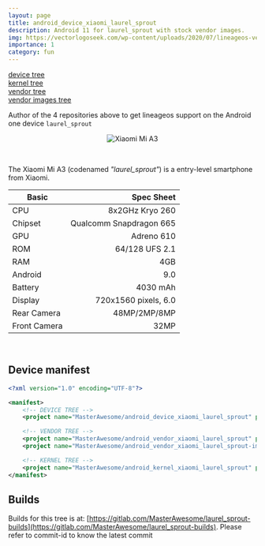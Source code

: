 ```yaml
---
layout: page
title: android_device_xiaomi_laurel_sprout
description: Android 11 for laurel_sprout with stock vendor images.
img: https://vectorlogoseek.com/wp-content/uploads/2020/07/lineageos-vector-logo.png
importance: 1
category: fun
---
```


[<i class="fab fa-github"></i> device tree](https://github.com/MasterAwesome/android_device_xiaomi_laurel_sprout)\
[<i class="fab fa-github"></i> kernel tree](https://github.com/MasterAwesome/android_kernel_xiaomi_laurel_sprout)\
[<i class="fab fa-github"></i> vendor tree](https://github.com/MasterAwesome/android_vendor_xiaomi_laurel_sprout)\
[<i class="fab fa-github"></i> vendor images tree](https://github.com/MasterAwesome/android_vendor_xiaomi_laurel_sprout-images)

Author of the 4 repositories above to get lineageos support on the Android one device `laurel_sprout`

<center>
<img src="https://i01.appmifile.com/webfile/globalimg/products/pc/mi-a3/MIA3_02.jpg" alt="Xiaomi Mi A3" title="Xiaomi Mi A3" data-canonical-src="https://i01.appmifile.com/webfile/globalimg/products/pc/mi-a3/MIA3_02.jpg" style="max-width: 100%;">
</center>

<p>
&nbsp;
</p>

The Xiaomi Mi A3 (codenamed _"laurel_sprout"_) is a entry-level smartphone from Xiaomi.

|Basic   | Spec Sheet|
|-------|----------:|
|CPU     | 8x2GHz Kryo 260|
|Chipset | Qualcomm Snapdragon 665|
|GPU     | Adreno 610|
|ROM     | 64/128 UFS 2.1|
|RAM     | 4GB|
|Android | 9.0|
|Battery | 4030 mAh|
|Display | 720x1560 pixels, 6.0|
|Rear Camera  | 48MP/2MP/8MP|
|Front Camera | 32MP|

<p>
&nbsp;
</p>

## Device manifest

```xml
<?xml version="1.0" encoding="UTF-8"?>

<manifest>
	<!-- DEVICE TREE -->
	<project name="MasterAwesome/android_device_xiaomi_laurel_sprout" path="device/xiaomi/laurel_sprout" remote="github" />

	<!-- VENDOR TREE -->
	<project name="MasterAwesome/android_vendor_xiaomi_laurel_sprout" path="vendor/xiaomi/laurel_sprout" remote="github" />
	<project name="MasterAwesome/android_vendor_xiaomi_laurel_sprout-images" path="vendor/xiaomi/laurel_sprout-images" remote="github" />

	<!-- KERNEL TREE -->
	<project name="MasterAwesome/android_kernel_xiaomi_laurel_sprout" path="kernel/xiaomi/laurel_sprout" remote="github" />
</manifest>
```

## Builds
Builds for this tree is at: [https://gitlab.com/MasterAwesome/laurel_sprout-builds](https://gitlab.com/MasterAwesome/laurel_sprout-builds). Please refer to commit-id to know the latest commit
